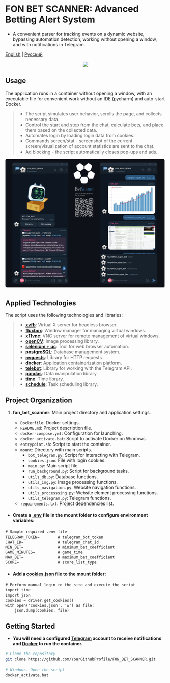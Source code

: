 # FON BET SCANNER: Advanced Betting Alert System
- A convenient parser for tracking events on a dynamic website, bypassing automation detection, working without opening a window, and with notifications in Telegram.

[English](./README_en.md) | [Русский](./README.md)

<p align="center">
 <img src="assets/example.gif" width="800">
</p>

## Usage
The application runs in a container without opening a window, with an executable file for convenient work without an IDE (pycharm) and auto-start Docker.
> - The script simulates user behavior, scrolls the page, and collects necessary data.
> - Control the start and stop from the chat, calculate bets, and place them based on the collected data.
> - Automates login by loading login data from cookies.
> - Commands screen/stat - screenshot of the current screen/visualization of account statistics are sent to the chat.
> - Ad blocking - the script automatically closes pop-ups and ads.

<p align="center">
   <img src="assets/example.png" width="800">
</p>

## Applied Technologies
The script uses the following technologies and libraries:
> - **[xvfb](https://www.x.org/releases/X11R7.6/doc/man/man1/Xvfb.1.xhtml)**: Virtual X server for headless browser.
> - **[fluxbox](https://fluxbox.org/)**: Window manager for managing virtual windows.
> - **[x11vnc](https://www.karlrunge.com/x11vnc/)**: VNC server for remote management of virtual windows.
> - **[openCV](https://opencv.org/)**: Image processing library.
> - **[selenium + uc](https://www.selenium.dev/)**: Tool for web browser automation.
> - **[postgreSQL](https://www.postgresql.org)**: Database management system.
> - **[requests](https://docs.python-requests.org/en/latest/)**: Library for HTTP requests.
> - **[docker](https://www.docker.com/)**: Application containerization platform.
> - **[telebot](https://pypi.org/project/pyTelegramBotAPI/)**: Library for working with the Telegram API.
> - **[pandas](https://pandas.pydata.org/)**: Data manipulation library.
> - **[time](https://docs.python.org/3/library/time.html)**: Time library.
> - **[schedule](https://schedule.readthedocs.io/en/stable/)**: Task scheduling library.

## Project Organization

1. **fon_bet_scanner**: Main project directory and application settings.

    - `Dockerfile`: Docker settings.
    - `README.md`: Project description file.
    - `docker-compose.yml`: Configuration for launching.
    - `docker_activate.bat`: Script to activate Docker on Windows.
    - `entrypoint.sh`: Script to start the container.
    - `mount`: Directory with main scripts.
        - `bot_telegram.py`: Script for interacting with Telegram.
        - `cookies.json`: File with login cookies.
        - `main.py`: Main script file.
        - `run_background.py`: Script for background tasks.
        - `utils_db.py`: Database functions.
        - `utils_img.py`: Image processing functions.
        - `utils_navigation.py`: Website navigation functions.
        - `utils_processsing.py`: Website element processing functions.
        - `utils_telegram.py`: Telegram functions.
    - `requirements.txt`: Project dependencies list.

- #### Create a [.env](https://www.google.com/search?client=opera-gx&q=.env&sourceid=opera&ie=UTF-8&oe=UTF-8) file in the mount folder to configure environment variables:
```dotenv
# Sample required .env file
TELEGRAM_TOKEN=        # telegram_bot_token
CHAT_ID=               # telegram_chat_id
MIN_BET=               # minimum_bet_coefficient
GAME_MINUTES=          # game_time
MAX_BET=               # maximum_bet_coefficient
SCORE=                 # score_list_type
```
- #### Add a [cookies.json](https://en.wikipedia.org/wiki/HTTP_cookie) file to the mount folder:
```dotenv
# Perform manual login to the site and execute the script
import time
import json
cookies = driver.get_cookies()
with open('cookies.json', 'w') as file:
    json.dump(cookies, file)
```

 ## Getting Started
- **You will need a configured [Telegram]() account to receive notifications and [Docker]() to run the container.**

```bash
# Clone the repository
git clone https://github.com/YourGithubProfile/FON_BET_SCANNER.git

# Windows. Open the script
docker_activate.bat
```